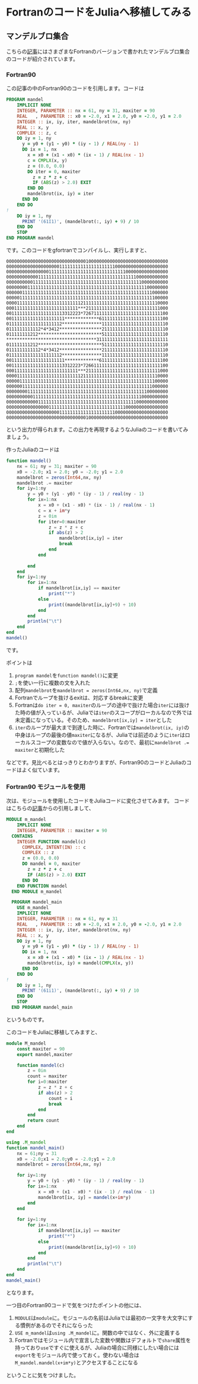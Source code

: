 # FortranのコードをJuliaへ移植してみる

## マンデルブロ集合

こちらの[記事](https://qiita.com/cure_honey/items/795bd0e048ffeadc3e63)にはさまざまなFortranのバージョンで書かれたマンデルブロ集合のコードが紹介されています。

### Fortran90
この記事の中のFortran90のコードを引用します。コードは

```fortran
PROGRAM mandel
    IMPLICIT NONE
    INTEGER, PARAMETER :: nx = 61, ny = 31, maxiter = 90
    REAL   , PARAMETER :: x0 = -2.0, x1 = 2.0, y0 = -2.0, y1 = 2.0
    INTEGER :: ix, iy, iter, mandelbrot(nx, ny)
    REAL :: x, y
    COMPLEX :: z, c
    DO iy = 1, ny
      y = y0 + (y1 - y0) * (iy - 1) / REAL(ny - 1) 
      DO ix = 1, nx
        x = x0 + (x1 - x0) * (ix - 1) / REAL(nx - 1)  
        c = CMPLX(x, y)
        z = (0.0, 0.0)
        DO iter = 0, maxiter
          z = z * z + c
          IF (ABS(z) > 2.0) EXIT
        END DO    
        mandelbrot(ix, iy) = iter
      END DO    
    END DO
!
    DO iy = 1, ny     
      PRINT '(61I1)', (mandelbrot(:, iy) + 9) / 10 
    END DO          
    STOP
END PROGRAM mandel
```
です。このコードをgfortranでコンパイルし、実行しますと、
```
0000000000000000000000000000001000000000000000000000000000000
0000000000000000000011111111111111111111100000000000000000000
0000000000000000111111111111111111111111111110000000000000000
0000000000001111111111111111111111111111111111111000000000000
0000000000111111111111111111111111111111111111111110000000000
0000000011111111111111111111111111111111111111111111100000000
0000001111111111111111111111111111111111111111111111111000000
0000011111111111111111111111111111111111111111111111111100000
0000111111111111111111111111211111111111111111111111111110000
000111111111111111111111111***2111111111111111111111111111000
0011111111111111111113312223*72671111111111111111111111111100
0011111111111111111111*************61111111111111111111111100
011111111111111111112***************1111111111111111111111110
0111111111112*4*3412****************2111111111111111111111110
011111111212************************5111111111111111111111110
**********************************311111111111111111111111111
011111111212************************5111111111111111111111110
0111111111112*4*3412****************2111111111111111111111110
011111111111111111112***************1111111111111111111111110
0011111111111111111111*************61111111111111111111111100
0011111111111111111113312223*72661111111111111111111111111100
000111111111111111111111111***2111111111111111111111111111000
0000111111111111111111111111211111111111111111111111111110000
0000011111111111111111111111111111111111111111111111111100000
0000001111111111111111111111111111111111111111111111111000000
0000000011111111111111111111111111111111111111111111100000000
0000000000111111111111111111111111111111111111111110000000000
0000000000001111111111111111111111111111111111111000000000000
0000000000000000111111111111111111111111111110000000000000000
0000000000000000000011111111111111111111100000000000000000000
0000000000000000000000000000001000000000000000000000000000000
```
という出力が得られます。この出力を再現するようなJuliaのコードを書いてみましょう。

作ったJuliaのコードは
```julia
function mandel()
    nx = 61; ny = 31; maxiter = 90
    x0 = -2.0; x1 = 2.0; y0 = -2.0; y1 = 2.0
    mandelbrot = zeros(Int64,nx, ny)
    mandelbrot .= maxiter
    for iy=1:ny
        y = y0 + (y1 - y0) * (iy - 1) / real(ny - 1) 
        for ix=1:nx
            x = x0 + (x1 - x0) * (ix - 1) / real(nx - 1)
            c = x + im*y
            z = 0im
            for iter=0:maxiter
                z = z * z + c
                if abs(z) > 2
                    mandelbrot[ix,iy] = iter
                    break
                end
            end
            
        end
    end
    for iy=1:ny
        for ix=1:nx
            if mandelbrot[ix,iy] == maxiter
                print("*")
            else
                print((mandelbrot[ix,iy]+9) ÷ 10)
            end
        end
        println("\t")
    end
end
mandel()
```
です。

ポイントは
1. ```program mandel```を```function mandel()```に変更
2. ```;```を使い一行に複数の文を入れた
3. 配列```mandelbrot```を```mandelbrot = zeros(Int64,nx, ny)```で定義
4. Fortranでループを抜けるexitは、対応するbreakに変更
5. Fortranは```do iter = 0, maxiter```のループの途中で抜けた場合```iter```には抜けた時の値が入っているが、Juliaでは```iter```のスコープがローカルなので外では未定義になっている。そのため、```mandelbrot[ix,iy] = iter```とした
6. ```iter```のループが最大まで到達した時に、Fortranでは```mandelbrot(ix, iy)```の中身はループの最後の値```maxiter```になるが、Juliaでは前述のように```iter```はローカルスコープの変数なので値が入らない。なので、最初に```mandelbrot .= maxiter```と初期化した

などです。見比べるとはっきりとわかりますが、Fortran90のコードとJuliaのコードはよく似ています。

### Fortran90 モジュールを使用
次は、モジュールを使用したコードをJuliaコードに変化させてみます。
コードはこちらの[記事](https://qiita.com/cure_honey/items/795bd0e048ffeadc3e63)からの引用しまして、

```fortran
MODULE m_mandel
    IMPLICIT NONE
    INTEGER, PARAMETER :: maxiter = 90
  CONTAINS
    INTEGER FUNCTION mandel(c)
      COMPLEX, INTENT(IN) :: c
      COMPLEX :: z
      z = (0.0, 0.0)
      DO mandel = 0, maxiter
        z = z * z + c
        IF (ABS(z) > 2.0) EXIT
      END DO    
    END FUNCTION mandel 
  END MODULE m_mandel

  PROGRAM mandel_main
    USE m_mandel
    IMPLICIT NONE
    INTEGER, PARAMETER :: nx = 61, ny = 31
    REAL   , PARAMETER :: x0 = -2.0, x1 = 2.0, y0 = -2.0, y1 = 2.0
    INTEGER :: ix, iy, iter, mandelbrot(nx, ny)
    REAL :: x, y
    DO iy = 1, ny
      y = y0 + (y1 - y0) * (iy - 1) / REAL(ny - 1)   
      DO ix = 1, nx
        x = x0 + (x1 - x0) * (ix - 1) / REAL(nx - 1)  
        mandelbrot(ix, iy) = mandel(CMPLX(x, y)) 
      END DO    
    END DO
!
    DO iy = 1, ny
      PRINT '(61i1)', (mandelbrot(:, iy) + 9) / 10  
    END DO    
    STOP
  END PROGRAM mandel_main
```
というものです。

このコードをJuliaに移植してみますと、

```julia
module M_mandel
    const maxiter = 90
    export mandel,maxiter

    function mandel(c)
        z = 0im
        count = maxiter
        for i=0:maxiter
            z = z * z + c
            if abs(z) > 2
                count = i
                break
            end
        end
        return count
    end
end

using .M_mandel
function mandel_main()
    nx = 61;ny = 31
    x0 = -2.0;x1 = 2.0;y0 = -2.0;y1 = 2.0
    mandelbrot = zeros(Int64,nx, ny)

    for iy=1:ny
        y = y0 + (y1 - y0) * (iy - 1) / real(ny - 1)
        for ix=1:nx
            x = x0 + (x1 - x0) * (ix - 1) / real(nx - 1)
            mandelbrot[ix, iy] = mandel(x+im*y) 
        end  
    end
    
    for iy=1:ny
        for ix=1:nx
            if mandelbrot[ix,iy] == maxiter
                print("*")
            else
                print((mandelbrot[ix,iy]+9) ÷ 10)
            end
        end
        println("\t")
    end
end
mandel_main()
```

となります。

一つ目のFortran90コードで気をつけたポイントの他には、
1. ```MODULE```は```module```に。モジュールの名前はJuliaでは最初の一文字を大文字にする慣例があるのでそれにならった
2. ```USE m_mandel```は```using .M_mandel```に。関数の中ではなく、外に定義する
3. Fortranではモジュール内で宣言した変数や関数はデフォルトで```share```属性を持っており```use```ですぐに使えるが、Juliaの場合に同様にしたい場合には```export```をモジュール内で使っておく。使わない場合は```M_mandel.mandel(x+im*y)```とアクセスすることになる

ということに気をつけました。
